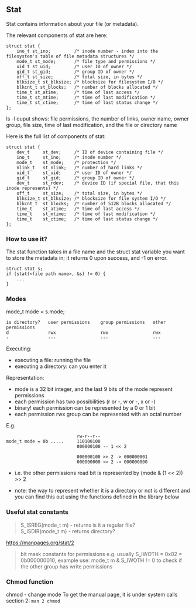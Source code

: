 
## Stat

Stat contains information about your file (or metadata). 

The relevant components of stat are here:
```
struct stat {
    ino_t st_ino;         /* inode number - index into the filesystem's table of file metadata structures */
    mode_t st_mode;       /* file type and permissions */
    uid_t st_uid;         /* user ID of owner */
    gid_t st_gid;         /* group ID of owner */
    off_t st_size;        /* total size, in bytes */
    blksize_t st_blksize; /* blocksize for filesystem I/O */
    blkcnt_t st_blocks;   /* number of blocks allocated */
    time_t st_atime;      /* time of last access */
    time_t st_mtime;      /* time of last modification */
    time_t st_ctime;      /* time of last status change */
};
```

ls -l ouput shows:
file permissions, the number of links, owner name, owner group, file size, time of last modification, and the file or directory name

Here is the full list of components of stat:

```
struct stat {
    dev_t     st_dev;     /* ID of device containing file */
    ino_t     st_ino;     /* inode number */ 
    mode_t    st_mode;    /* protection */
    nlink_t   st_nlink;   /* number of hard links */ 
    uid_t     st_uid;     /* user ID of owner */ 
    gid_t     st_gid;     /* group ID of owner */
    dev_t     st_rdev;    /* device ID (if special file, that this inode represents) */
    off_t     st_size;    /* total size, in bytes */
    blksize_t st_blksize; /* blocksize for file system I/O */
    blkcnt_t  st_blocks;  /* number of 512B blocks allocated */
    time_t    st_atime;   /* time of last access */
    time_t    st_mtime;   /* time of last modification */
    time_t    st_ctime;   /* time of last status change */
};
```

### How to use it?

The stat function takes in a file name and the struct stat variable you want to store the metadata in; it returns 0 upon success, and -1 on error.

```
struct stat s;
if (stat(<file path name>, &s) != 0) {
    ...
}
```

### Modes

mode_t mode = s.mode;

```
is directory?   user permissions    group permissions   other permissions
d               rwx                 rwx                 rwx
-               ---                 ---                 ---
```

Executing:
- executing a file: running the file
- executing a directory: can you enter it

Representation:
- mode is a 32 bit integer, and the last 9 bits of the mode represent permissions
- each permission has two possibilities (r or -, w or -, x or -)
- binary! each permission can be represented by a 0 or 1 bit
- each permission rwx group can be represented with an octal number

E.g.
```
                           rw-r--r--
mode_t mode = 0b .....     110100100
                           000000100 -- 1 << 2 

                           000000100 >> 2 -> 000000001
                           000000000 >> 2 -> 000000000
```

- i.e. the other permissions read bit is represented by (mode & (1 << 2)) >> 2

- note: the way to represent whether it is a directory or not is different and you can find this out using the functions defined in the library below

### Useful stat constants

> S_ISREG(mode_t m) - returns is it a regular file? \
> S_ISDIR(mode_t m) - returns directory?

https://manpages.org/stat/2

> bit mask constants for permissions e.g. usually S_IWOTH = 0x02 = 0b000000010, example use: mode_t m & S_IWOTH != 0 to check if the other group has write permissions


### Chmod function

chmod - change mode
To get the manual page, it is under system calls section 2: `man 2 chmod`
